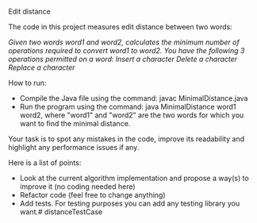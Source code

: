 Edit distance

The code in this project measures edit distance between two words:

_Given two words word1 and word2, calculates the minimum number of operations required to convert word1 to word2.
You have the following 3 operations permitted on a word:
Insert a character
Delete a character
Replace a character_

How to run:
- Compile the Java file using the command: javac MinimalDistance.java
- Run the program using the command: java MinimalDistance word1 word2, where "word1" and "word2" are the two words for which you want to find the minimal distance.

Your task is to spot any mistakes in the code, improve its readability and highlight any performance issues if any.

Here is a list of points:
- Look at the current algorithm implementation and propose a way(s) to improve it (no coding needed here)
- Refactor code (feel free to change anything)
- Add tests. For testing purposes you can add any testing library you want.# distanceTestCase

